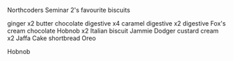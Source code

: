 Northcoders Seminar 2's favourite biscuits

ginger x2
butter
chocolate digestive x4
caramel digestive x2
digestive
Fox's cream
chocolate Hobnob x2
Italian biscuit
Jammie Dodger
custard cream x2
Jaffa Cake
shortbread
Oreo

Hobnob
